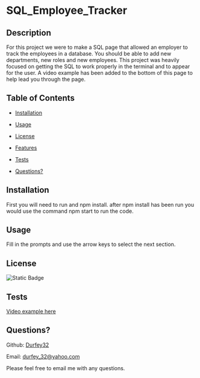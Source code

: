 
# SQL_Employee_Tracker

 

## Description
For this project we were to make a SQL page that allowed an employer to track the employees in a database. You should be able to add new departments, new roles and new employees. This project was heavily focused on getting the SQL to work properly in the terminal and to appear for the user. A video example has been added to the bottom of this page to help lead you through the page.  

## Table of Contents
* [Installation](#installation)
* [Usage](#usage)

* [License](#license)
* [Features](#features)

* [Tests](#tests)
* [Questions?](#questions)


## Installation
First you will need to run and npm install. after npm install has been run you would use the command npm start to run the code. 


## Usage
Fill in the prompts and use the arrow keys to select the next section.  




## License
![Static Badge](https://img.shields.io/badge/None-blue) 




## Tests
[Video example here](https://app.screencastify.com/v3/watch/Tqts4b7c7dt4xsS7gCms)


## Questions?
Github: [Durfey32](https://github.com/Durfey32) 

Email: [durfey_32@yahoo.com](mailto:durfey_32@yahoo.com) 

Please feel free to email me with any questions.
